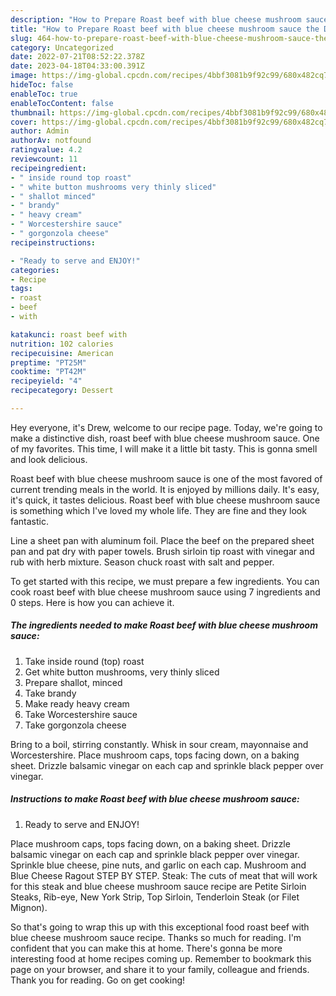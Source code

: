 ```yaml
---
description: "How to Prepare Roast beef with blue cheese mushroom sauce the Delicious}"
title: "How to Prepare Roast beef with blue cheese mushroom sauce the Delicious}"
slug: 464-how-to-prepare-roast-beef-with-blue-cheese-mushroom-sauce-the-delicious
category: Uncategorized
date: 2022-07-21T08:52:22.378Z
date: 2023-04-18T04:33:00.391Z
image: https://img-global.cpcdn.com/recipes/4bbf3081b9f92c99/680x482cq70/roast-beef-with-blue-cheese-mushroom-sauce-recipe-main-photo.jpg
hideToc: false
enableToc: true
enableTocContent: false
thumbnail: https://img-global.cpcdn.com/recipes/4bbf3081b9f92c99/680x482cq70/roast-beef-with-blue-cheese-mushroom-sauce-recipe-main-photo.jpg
cover: https://img-global.cpcdn.com/recipes/4bbf3081b9f92c99/680x482cq70/roast-beef-with-blue-cheese-mushroom-sauce-recipe-main-photo.jpg
author: Admin
authorAv: notfound
ratingvalue: 4.2
reviewcount: 11
recipeingredient:
- " inside round top roast"
- " white button mushrooms very thinly sliced"
- " shallot minced"
- " brandy"
- " heavy cream"
- " Worcestershire sauce"
- " gorgonzola cheese"
recipeinstructions:

- "Ready to serve and ENJOY!"
categories:
- Recipe
tags:
- roast
- beef
- with

katakunci: roast beef with 
nutrition: 102 calories
recipecuisine: American
preptime: "PT25M"
cooktime: "PT42M"
recipeyield: "4"
recipecategory: Dessert

---
```



Hey everyone, it's Drew, welcome to our recipe page. Today, we're going to make a distinctive dish, roast beef with blue cheese mushroom sauce. One of my favorites. This time, I will make it a little bit tasty. This is gonna smell and look delicious.

Roast beef with blue cheese mushroom sauce is one of the most favored of current trending meals in the world. It is enjoyed by millions daily. It's easy, it's quick, it tastes delicious. Roast beef with blue cheese mushroom sauce is something which I've loved my whole life. They are fine and they look fantastic.

Line a sheet pan with aluminum foil. Place the beef on the prepared sheet pan and pat dry with paper towels. Brush sirloin tip roast with vinegar and rub with herb mixture. Season chuck roast with salt and pepper.


To get started with this recipe, we must prepare a few ingredients. You can cook roast beef with blue cheese mushroom sauce using 7 ingredients and 0 steps. Here is how you can achieve it.

<!--inarticleads1-->

##### The ingredients needed to make Roast beef with blue cheese mushroom sauce:

1. Take  inside round (top) roast
1. Get  white button mushrooms, very thinly sliced
1. Prepare  shallot, minced
1. Take  brandy
1. Make ready  heavy cream
1. Take  Worcestershire sauce
1. Take  gorgonzola cheese


Bring to a boil, stirring constantly. Whisk in sour cream, mayonnaise and Worcestershire. Place mushroom caps, tops facing down, on a baking sheet. Drizzle balsamic vinegar on each cap and sprinkle black pepper over vinegar. 

<!--inarticleads2-->

##### Instructions to make Roast beef with blue cheese mushroom sauce:


1. Ready to serve and ENJOY!

Place mushroom caps, tops facing down, on a baking sheet. Drizzle balsamic vinegar on each cap and sprinkle black pepper over vinegar. Sprinkle blue cheese, pine nuts, and garlic on each cap. Mushroom and Blue Cheese Ragout STEP BY STEP. Steak: The cuts of meat that will work for this steak and blue cheese mushroom sauce recipe are Petite Sirloin Steaks, Rib-eye, New York Strip, Top Sirloin, Tenderloin Steak (or Filet Mignon). 

So that's going to wrap this up with this exceptional food roast beef with blue cheese mushroom sauce recipe. Thanks so much for reading. I'm confident that you can make this at home. There's gonna be more interesting food at home recipes coming up. Remember to bookmark this page on your browser, and share it to your family, colleague and friends. Thank you for reading. Go on get cooking!
